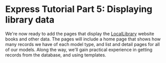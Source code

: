 # Express Tutorial Part 5: Displaying library data

We're now ready to add the pages that display the [LocalLibrary](https://github.com/AndrewSRea/My_Learning_Port/tree/main/JavaScript/Server-Side_Website_Programming/Express_Web_Framework/Express_Tutorial_Local_Library#express-tutorial-the-local-library-website) website books and other data. The pages will include a home page that shows how many records we have of each model type, and list and detail pages for all of our models. Along the way, we'll gain practical experience in getting records from the database, and using templates.
